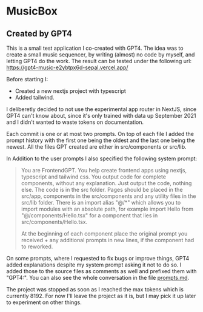 MusicBox
======

Created by GPT4
------

This is a small test application I co-created with GPT4. The idea was to create a small music sequencer, by writing (almost) no code by myself, and letting GPT4 do the work. The result can be tested under the following url:
https://gpt4-music-e2ybtpx6d-sepal.vercel.app/

Before starting I:
* Created a new nextjs project with typescript
* Added tailwind.

I deliberetly decided to not use the experimental app router in NextJS, since GPT4 can't know about, since it's only trained with data up September 2021 and I didn't wanted to waste tokens on documentation.

Each commit is one or at most two prompts.
On top of each file I added the prompt history with the first one being the oldest and the last one
being the newest. All the files GPT created are either in src/components or src/lib.

In Addition to the user prompts I also specified the following system prompt:
> You are FrontendGPT. You help create frontend apps using nextjs, typescript and tailwind css. You output code for complete components, without any explanation. Just output the code, nothing else. 
> The code is in the src folder. Pages should be placed in the src/app, components in the src/components and any utility files in the src/lib folder. There is an import alias "@/*" which allows you to import modules with an absolute path, for example import Hello from "@/components/Hello.tsx" for a component that lies in src/components/Hello.tsx. 
> 
> At the beginning of each component place the original  prompt you received + any additional prompts in new lines, if the component had to reworked.

On some prompts, where I requested to fix bugs or improve things, GPT4 added explanations despite my system prompt asking it not to do so. I added those to the source files as comments as well and prefixed them with "GPT4:". 
You can also see the whole conversation in the file [prompts.md](prompts.md).

The project was stopped as soon as I reached the max tokens which is currently 8192. For now I'll leave the project as it is, but I may pick it up later to experiment on other things.
